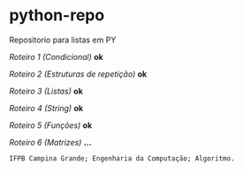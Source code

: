 # python-repo

Repositorio para listas em PY

*Roteiro 1 (Condicional)* **ok**

*Roteiro 2 (Estruturas de repetição)* **ok**

*Roteiro 3 (Listas)* **ok**

*Roteiro 4 (String)* **ok**

*Roteiro 5 (Funções)* **ok**

*Roteiro 6 (Matrizes)* **...**


`IFPB Campina Grande; Engenharia da Computação; Algoritmo.`
